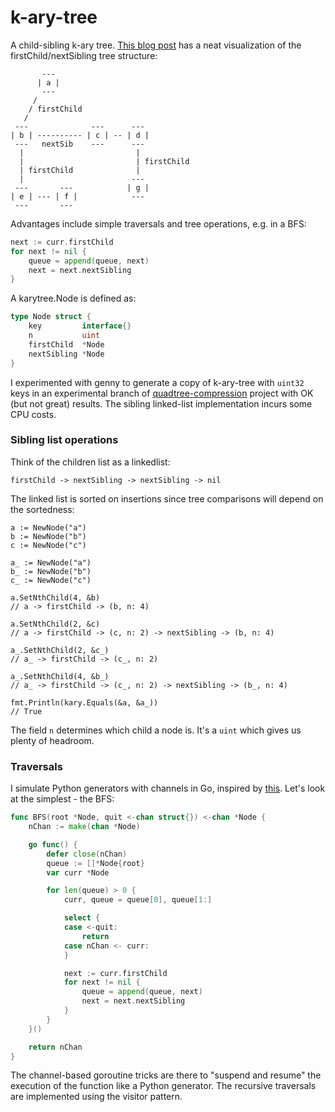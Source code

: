 # k-ary-tree

A child-sibling k-ary tree. [This blog post](https://blog.mozilla.org/nnethercote/2012/03/07/n-ary-trees-in-c/) has a neat visualization of the firstChild/nextSibling tree structure:

```
       ---
      | a |
       ---
     /
    / firstChild
   /
 ---              ---      ---
| b | ---------- | c | -- | d |
 ---   nextSib    ---      ---
  |                         |
  |                         | firstChild
  | firstChild              |
  |                        ---
 ---       ---            | g |
| e | --- | f |            ---
 ---       ---
```

Advantages include simple traversals and tree operations, e.g. in a BFS:

```go
next := curr.firstChild
for next != nil {
    queue = append(queue, next)
    next = next.nextSibling
}
``` 

A karytree.Node is defined as:

```go
type Node struct {
	key         interface{}
	n           uint
	firstChild  *Node
	nextSibling *Node
}
```

I experimented with genny to generate a copy of k-ary-tree with `uint32` keys in an experimental branch of [quadtree-compression](https://github.com/sevagh/quadtree-compression/tree/k-ary-tree-experiment) project with OK (but not great) results. The sibling linked-list implementation incurs some CPU costs.

### Sibling list operations

Think of the children list as a linkedlist:

```
firstChild -> nextSibling -> nextSibling -> nil
```

The linked list is sorted on insertions since tree comparisons will depend on the sortedness:

```
a := NewNode("a")
b := NewNode("b")
c := NewNode("c")

a_ := NewNode("a")
b_ := NewNode("b")
c_ := NewNode("c")

a.SetNthChild(4, &b)
// a -> firstChild -> (b, n: 4)

a.SetNthChild(2, &c)
// a -> firstChild -> (c, n: 2) -> nextSibling -> (b, n: 4)

a_.SetNthChild(2, &c_)
// a_ -> firstChild -> (c_, n: 2)

a_.SetNthChild(4, &b_)
// a_ -> firstChild -> (c_, n: 2) -> nextSibling -> (b_, n: 4)

fmt.Println(kary.Equals(&a, &a_))
// True
```

The field `n` determines which child a node is. It's a `uint` which gives us plenty of headroom.

### Traversals

I simulate Python generators with channels in Go, inspired by [this](https://blog.carlmjohnson.net/post/on-using-go-channels-like-python-generators/). Let's look at the simplest - the BFS:

```go
func BFS(root *Node, quit <-chan struct{}) <-chan *Node {
	nChan := make(chan *Node)

	go func() {
		defer close(nChan)
		queue := []*Node{root}
		var curr *Node

		for len(queue) > 0 {
			curr, queue = queue[0], queue[1:]

			select {
			case <-quit:
				return
			case nChan <- curr:
			}

			next := curr.firstChild
			for next != nil {
				queue = append(queue, next)
				next = next.nextSibling
			}
		}
	}()

	return nChan
}
```

The channel-based goroutine tricks are there to "suspend and resume" the execution of the function like a Python generator. The recursive traversals are implemented using the visitor pattern.
